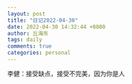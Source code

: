 ```yaml
---
layout: post
title: "日记2022-04-30"
date: 2022-04-30 14:32:44 +0800
author: 丘海东 
tags: daily
comments: true
categories: personal
---
```

李健：接受缺点，接受不完美，因为你是人
